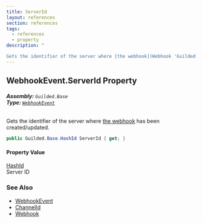 ```yaml
---
title: ServerId
layout: references
section: references
tags:
  - references
  - property
description: "

Gets the identifier of the server where [the webhook](Webhook 'Guilded.Base.Servers.Webhook') has been created/updated."
---
```


## WebhookEvent.ServerId Property
###### **Assembly:** `Guilded.Base`<br/>**Type:** [`WebhookEvent`](WebhookEvent 'Guilded.Base.Events.WebhookEvent')

Gets the identifier of the server where [the webhook](Webhook 'Guilded.Base.Servers.Webhook') has been created/updated.

```csharp
public Guilded.Base.HashId ServerId { get; }
```

#### Property Value
[HashId](HashId 'Guilded.Base.HashId')  
Server ID

### See Also
- [WebhookEvent](WebhookEvent 'Guilded.Base.Events.WebhookEvent')
- [ChannelId](WebhookEvent.ChannelId 'Guilded.Base.Events.WebhookEvent.ChannelId')
- [Webhook](WebhookEvent.Webhook 'Guilded.Base.Events.WebhookEvent.Webhook')